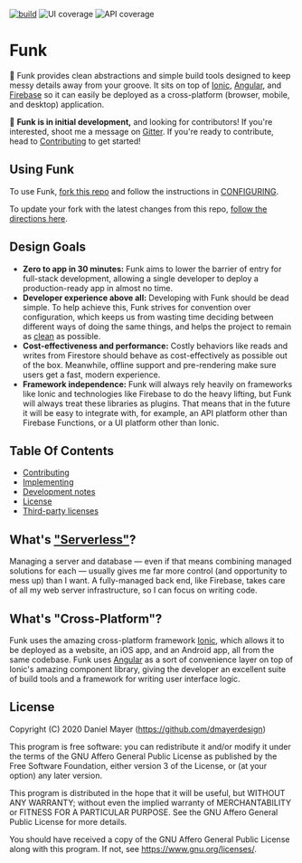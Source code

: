 <!--
These badges are written as part of the `test` scripts.
DO NOT EDIT lines 5-11 of this file.
-->
<!-- start badges -->

[![build](https://github.com/dmayerdesign/funk/workflows/build/badge.svg)](https://github.com/dmayerdesign/funk/actions?query=workflow%3A%22build%22)
![UI coverage](https://img.shields.io/badge/UI%20coverage-92%25-brightgreen)
![API coverage](https://img.shields.io/badge/API%20coverage-100%25-brightgreen)

<!-- end badges -->

# Funk

🎸 Funk provides clean abstractions and simple build tools designed to keep messy details
away from your groove. It sits on top of [Ionic](https://ionicframework.com/),
[Angular](https://angular.io), and [Firebase](https://firebase.google.com) so it can
easily be deployed as a cross-platform (browser, mobile, and desktop) application.

🚧 **Funk is in initial development,** and looking for contributors! If you're interested, shoot me
a message on [Gitter](https://gitter.im/funk-development/community). If you're ready to contribute,
head to [Contributing](./CONTRIBUTING.md) to get started!

## Using Funk

To use Funk, [fork this repo](https://docs.github.com/en/github/getting-started-with-github/fork-a-repo) and follow the instructions in [CONFIGURING](./CONFIGURING.md).

To update your fork with the latest changes from this repo,
[follow the directions here](http://docs.github.com/en/github/getting-started-with-github/fork-a-repo#keep-your-fork-synced).

## Design Goals

- **Zero to app in 30 minutes:** Funk aims to lower the barrier of entry for full-stack
  development, allowing a single developer to deploy a production-ready app in almost no time.
- **Developer experience above all:** Developing with Funk should be dead simple. To help
  achieve this, Funk strives for convention over configuration, which keeps us from wasting time
  deciding between different ways of doing the same things, and helps the project to remain as
  [clean](https://blog.cleancoder.com/uncle-bob/2012/08/13/the-clean-architecture.html) as possible.
- **Cost-effectiveness and performance:** Costly behaviors like reads and writes from Firestore
  should behave as cost-effectively as possible out of the box. Meanwhile, offline support and
  pre-rendering make sure users get a fast, modern experience.
- **Framework independence:** Funk will always rely heavily on frameworks like Ionic and
  technologies like Firebase to do the heavy lifting, but Funk will always treat these
  libraries as plugins. That means that in the future it will be easy to integrate with,
  for example, an API platform other than Firebase Functions, or a UI platform other than Ionic.

## Table Of Contents

- [Contributing](./CONTRIBUTING.md)
- [Implementing](./CONFIGURING.md)
- [Development notes](./DEVELOPMENT_NOTES.md)
- [License](./LICENSE.md)
- [Third-party licenses](./THIRD_PARTY_LICENSES.md)

## What's ["Serverless"](https://en.wikipedia.org/wiki/Serverless_computing)?

Managing a server and database — even if that means combining managed solutions for
each — usually gives me far more control (and opportunity to mess up) than I want.
A fully-managed back end, like Firebase, takes care of all my web server infrastructure,
so I can focus on writing code.

## What's "Cross-Platform"?

Funk uses the amazing cross-platform framework [Ionic](https://ionicframework.com/), which
allows it to be deployed as a website, an iOS app, and an Android app, all from the same
codebase. Funk uses [Angular](https://angular.io) as a sort of convenience layer on top of
Ionic's amazing component library, giving the developer an excellent suite of build tools
and a framework for writing user interface logic.

## License

Copyright (C) 2020 Daniel Mayer (https://github.com/dmayerdesign)

This program is free software: you can redistribute it and/or modify
it under the terms of the GNU Affero General Public License as published
by the Free Software Foundation, either version 3 of the License, or
(at your option) any later version.

This program is distributed in the hope that it will be useful,
but WITHOUT ANY WARRANTY; without even the implied warranty of
MERCHANTABILITY or FITNESS FOR A PARTICULAR PURPOSE. See the
GNU Affero General Public License for more details.

You should have received a copy of the GNU Affero General Public License
along with this program. If not, see <https://www.gnu.org/licenses/>.
